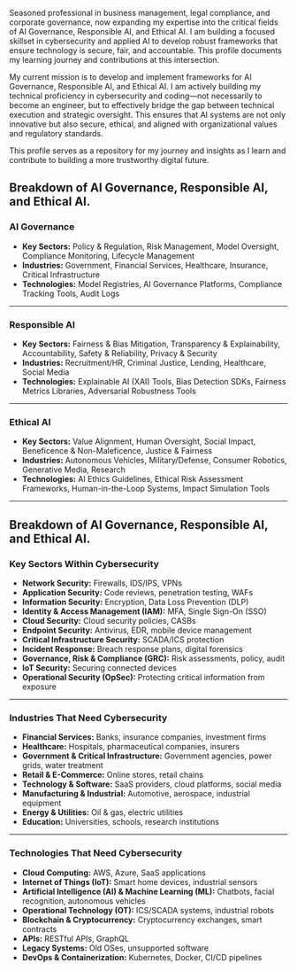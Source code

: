 Seasoned professional in business management, legal compliance, and corporate governance, now expanding my expertise into the critical fields of AI Governance, Responsible AI, and Ethical AI. I am building a focused skillset in cybersecurity and applied AI to develop robust frameworks that ensure technology is secure, fair, and accountable. This profile documents my learning journey and contributions at this intersection.

My current mission is to develop and implement frameworks for AI Governance, Responsible AI, and Ethical AI. I am actively building my technical proficiency in cybersecurity and coding—not necessarily to become an engineer, but to effectively bridge the gap between technical execution and strategic oversight. This ensures that AI systems are not only innovative but also secure, ethical, and aligned with organizational values and regulatory standards.

This profile serves as a repository for my journey and insights as I learn and contribute to building a more trustworthy digital future.

## **Breakdown of AI Governance, Responsible AI, and Ethical AI.**

### **AI Governance**
*   **Key Sectors:** Policy & Regulation, Risk Management, Model Oversight, Compliance Monitoring, Lifecycle Management
*   **Industries:** Government, Financial Services, Healthcare, Insurance, Critical Infrastructure
*   **Technologies:** Model Registries, AI Governance Platforms, Compliance Tracking Tools, Audit Logs

---

### **Responsible AI**
*   **Key Sectors:** Fairness & Bias Mitigation, Transparency & Explainability, Accountability, Safety & Reliability, Privacy & Security
*   **Industries:** Recruitment/HR, Criminal Justice, Lending, Healthcare, Social Media
*   **Technologies:** Explainable AI (XAI) Tools, Bias Detection SDKs, Fairness Metrics Libraries, Adversarial Robustness Tools

---

### **Ethical AI**
*   **Key Sectors:** Value Alignment, Human Oversight, Social Impact, Beneficence & Non-Maleficence, Justice & Fairness
*   **Industries:** Autonomous Vehicles, Military/Defense, Consumer Robotics, Generative Media, Research
*   **Technologies:** AI Ethics Guidelines, Ethical Risk Assessment Frameworks, Human-in-the-Loop Systems, Impact Simulation Tools

---

## **Breakdown of AI Governance, Responsible AI, and Ethical AI.**

### **Key Sectors Within Cybersecurity**
*   **Network Security:** Firewalls, IDS/IPS, VPNs
*   **Application Security:** Code reviews, penetration testing, WAFs
*   **Information Security:** Encryption, Data Loss Prevention (DLP)
*   **Identity & Access Management (IAM):** MFA, Single Sign-On (SSO)
*   **Cloud Security:** Cloud security policies, CASBs
*   **Endpoint Security:** Antivirus, EDR, mobile device management
*   **Critical Infrastructure Security:** SCADA/ICS protection
*   **Incident Response:** Breach response plans, digital forensics
*   **Governance, Risk & Compliance (GRC):** Risk assessments, policy, audit
*   **IoT Security:** Securing connected devices
*   **Operational Security (OpSec):** Protecting critical information from exposure

---

### **Industries That Need Cybersecurity**
*   **Financial Services:** Banks, insurance companies, investment firms
*   **Healthcare:** Hospitals, pharmaceutical companies, insurers
*   **Government & Critical Infrastructure:** Government agencies, power grids, water treatment
*   **Retail & E-Commerce:** Online stores, retail chains
*   **Technology & Software:** SaaS providers, cloud platforms, social media
*   **Manufacturing & Industrial:** Automotive, aerospace, industrial equipment
*   **Energy & Utilities:** Oil & gas, electric utilities
*   **Education:** Universities, schools, research institutions

---

### **Technologies That Need Cybersecurity**
*   **Cloud Computing:** AWS, Azure, SaaS applications
*   **Internet of Things (IoT):** Smart home devices, industrial sensors
*   **Artificial Intelligence (AI) & Machine Learning (ML):** Chatbots, facial recognition, autonomous vehicles
*   **Operational Technology (OT):** ICS/SCADA systems, industrial robots
*   **Blockchain & Cryptocurrency:** Cryptocurrency exchanges, smart contracts
*   **APIs:** RESTful APIs, GraphQL
*   **Legacy Systems:** Old OSes, unsupported software
*   **DevOps & Containerization:** Kubernetes, Docker, CI/CD pipelines 
<!--
**Etaiva/Etaiva** is a ✨ _special_ ✨ repository because its `README.md` (this file) appears on your GitHub profile.

- 🔭 I’m currently working on ...
- 🌱 I’m currently learning ...
- 👯 I’m looking to collaborate on ...
- 🤔 I’m looking for help with ...
- 💬 Ask me about ...
- 📫 How to reach me: ...
- 😄 Pronouns: ...
- ⚡ Fun fact: ...
-->
